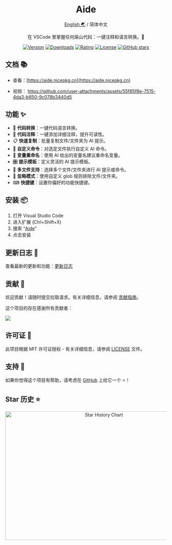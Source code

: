 <div align="center">

<h1 align="center">Aide</h1>

[English 🌏](https://github.com/nicepkg/aide/tree/master/README.md) / 简体中文

在 VSCode 里掌握任何屎山代码：一键注释和语言转换。💪

[![Version](https://img.shields.io/visual-studio-marketplace/v/nicepkg.aide-pro)](https://marketplace.visualstudio.com/items?itemName=nicepkg.aide-pro)
[![Downloads](https://img.shields.io/visual-studio-marketplace/d/nicepkg.aide-pro)](https://marketplace.visualstudio.com/items?itemName=nicepkg.aide-pro)
[![Rating](https://img.shields.io/visual-studio-marketplace/r/nicepkg.aide-pro)](https://marketplace.visualstudio.com/items?itemName=nicepkg.aide-pro)
[![License](https://img.shields.io/github/license/nicepkg/aide)](https://github.com/nicepkg/aide/blob/master/LICENSE)
[![GitHub stars](https://img.shields.io/github/stars/nicepkg/aide)](https://github.com/nicepkg/aide)

</div>

## 文档 📚

- 查看：[https://aide.nicepkg.cn](https://aide.nicepkg.cn)

- 视频：
  https://github.com/user-attachments/assets/55f85f8e-7515-4da3-b850-9c078b3440d5

## 功能 ✨

- 🔄 **代码转换**：一键代码语言转换。
- 📖 **代码注释**：一键添加详细注释，提升可读性。
- 📋 **快速复制**：批量复制文件/文件夹为 AI 提示。
- 💬 **自定义命令**：对选定文件执行自定义 AI 命令。
- 🔀 **变量重命名**：使用 AI 给出的变量名建议重命名变量。
- 🎛 **提示模板**：定义灵活的 AI 提示模板。
- 📁 **多文件支持**：选择多个文件/文件夹进行 AI 提示或命令。
- 🚫 **忽略模式**：使用自定义 glob 规则排除文件/文件夹。
- ⌨ **快捷键**：设置你偏好的功能快捷键。

## 安装 📦

1. 打开 Visual Studio Code
2. 进入扩展 (Ctrl+Shift+X)
3. 搜索 “[Aide](https://marketplace.visualstudio.com/items?itemName=nicepkg.aide-pro)”
4. 点击安装

## 更新日志 📅

查看最新的更新和功能：[更新日志](https://github.com/nicepkg/aide/blob/master/CHANGELOG.md)

## 贡献 🤝

欢迎贡献！请随时提交拉取请求。有关详细信息，请参阅 [贡献指南](https://github.com/nicepkg/aide/blob/master/CONTRIBUTING.md)。

这个项目的存在感谢所有贡献者：

<a href="https://github.com/nicepkg/aide/graphs/contributors">
  <img src="https://contrib.rocks/image?repo=nicepkg/aide" />
</a>

## 许可证 📄

此项目根据 MIT 许可证授权 - 有关详细信息，请参阅 [LICENSE](https://github.com/nicepkg/aide/blob/master/LICENSE) 文件。

## 支持 💖

如果你觉得这个项目有帮助，请考虑在 [GitHub](https://github.com/nicepkg/aide) 上给它一个 ⭐️！

## Star 历史 ⭐

<div align="center">

<img src="https://api.star-history.com/svg?repos=nicepkg/aide&type=Date" width="600" height="400" alt="Star History Chart" valign="middle">

</div>
